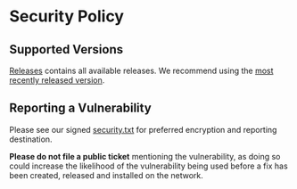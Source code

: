 # Security Policy

## Supported Versions

[Releases](https://github.com/cyyber/qrysm/releases/) contains all available releases. We recommend using the [most recently released version](https://github.com/cyyber/qrysm/releases/latest).

## Reporting a Vulnerability

Please see our signed [security.txt](https://github.com/cyyber/qrysm/blob/develop/.well-known/security.txt) for preferred encryption and reporting destination.

**Please do not file a public ticket** mentioning the vulnerability, as doing so could increase the likelihood of the vulnerability being used before a fix has been created, released and installed on the network.
